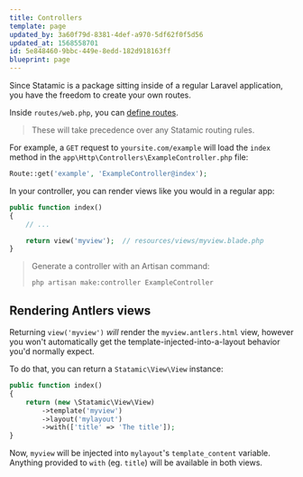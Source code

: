 ```yaml
---
title: Controllers
template: page
updated_by: 3a60f79d-8381-4def-a970-5df62f0f5d56
updated_at: 1568558701
id: 5e848460-9bbc-449e-8edd-182d918163ff
blueprint: page
---
```

Since Statamic is a package sitting inside of a regular Laravel application, you have the freedom to create your own routes.

Inside `routes/web.php`, you can [define routes](https://laravel.com/docs/6.x/routing).

> These will take precedence over any Statamic routing rules.

For example, a `GET` request to `yoursite.com/example` will load the `index` method in the `app\Http\Controllers\ExampleController.php` file:

``` php
Route::get('example', 'ExampleController@index');
```

In your controller, you can render views like you would in a regular app:

``` php
public function index()
{
    // ...

    return view('myview');  // resources/views/myview.blade.php
}
```

> Generate a controller with an Artisan command:
> ``` cli
> php artisan make:controller ExampleController
> ```

## Rendering Antlers views

Returning `view('myview')` _will_ render the `myview.antlers.html` view, however you won't automatically get the template-injected-into-a-layout behavior you'd normally expect.

To do that, you can return a `Statamic\View\View` instance:

``` php
public function index()
{
    return (new \Statamic\View\View)
        ->template('myview')
        ->layout('mylayout')
        ->with(['title' => 'The title']);
}
```

Now, `myview` will be injected into `mylayout`'s `template_content` variable.
Anything provided to `with` (eg. `title`) will be available in both views.